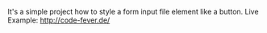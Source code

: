 It's a simple project how to style a form input file element like a button.
Live Example: http://code-fever.de/
